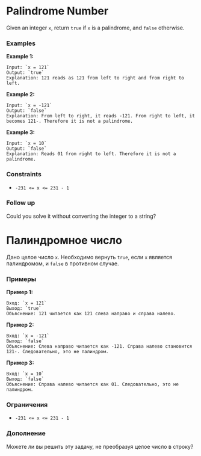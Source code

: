 # Palindrome Number

Given an integer `x`, return `true` if `x` is a palindrome, and `false` otherwise.

### Examples

**Example 1:**

```
Input: `x = 121`
Output: `true`
Explanation: 121 reads as 121 from left to right and from right to left.
```

**Example 2:**

```
Input: `x = -121`
Output: `false`
Explanation: From left to right, it reads -121. From right to left, it becomes 121-. Therefore it is not a palindrome.
```

**Example 3:**

```
Input: `x = 10`
Output: `false`
Explanation: Reads 01 from right to left. Therefore it is not a palindrome.
```

### Constraints

*   `-231 <= x <= 231 - 1`

### Follow up

Could you solve it without converting the integer to a string?

# Палиндромное число

Дано целое число `x`. Необходимо вернуть `true`, если `x` является палиндромом, и `false` в противном случае.

### Примеры

**Пример 1:**

```
Вход: `x = 121`
Выход: `true`
Объяснение: 121 читается как 121 слева направо и справа налево.
```

**Пример 2:**

```
Вход: `x = -121`
Выход: `false`
Объяснение: Слева направо читается как -121. Справа налево становится 121-. Следовательно, это не палиндром.
```

**Пример 3:**

```
Вход: `x = 10`
Выход: `false`
Объяснение: Справа налево читается как 01. Следовательно, это не палиндром.
```

### Ограничения

*   `-231 <= x <= 231 - 1`

### Дополнение

Можете ли вы решить эту задачу, не преобразуя целое число в строку?